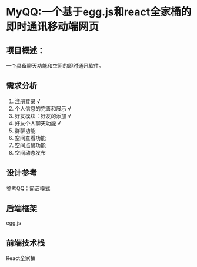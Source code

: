 # MyQQ:一个基于egg.js和react全家桶的即时通讯移动端网页

## 项目概述：

一个具备聊天功能和空间的即时通讯软件。

## 需求分析

1. 注册登录 √
2. 个人信息的完善和展示 √
3. 好友模块：好友的添加 √
4. 好友个人聊天功能 √
5. 群聊功能 
6. 空间查看功能
7. 空间点赞功能
8. 空间动态发布

## 设计参考

参考QQ：简洁模式

## 后端框架

egg.js

## 前端技术栈

React全家桶

